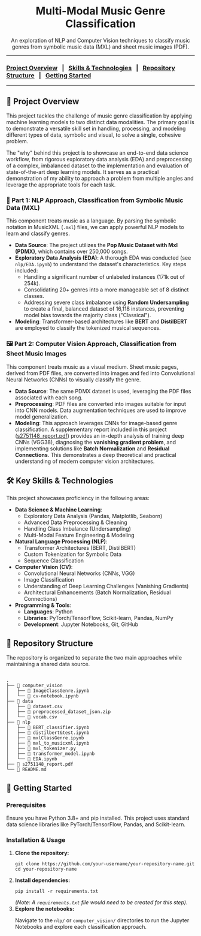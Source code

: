 <div align="center">
  <h1>Multi-Modal Music Genre Classification</h1>
  <p>
    An exploration of NLP and Computer Vision techniques to classify music genres from symbolic music data (MXL) and sheet music images (PDF).
  </p>
</div>

<hr>

<h3>
  <a href="#-project-overview">Project Overview</a> &nbsp;&nbsp;|&nbsp;&nbsp;
  <a href="#-key-skills--technologies">Skills & Technologies</a> &nbsp;&nbsp;|&nbsp;&nbsp;
  <a href="#-repository-structure">Repository Structure</a> &nbsp;&nbsp;|&nbsp;&nbsp;
  <a href="#-getting-started">Getting Started</a>
</h3>

<hr>

<h2>📌 Project Overview</h2>

<p>
  This project tackles the challenge of music genre classification by applying machine learning models to two distinct data modalities. The primary goal is to demonstrate a versatile skill set in handling, processing, and modeling different types of data, symbolic and visual, to solve a single, cohesive problem.
</p>
<p>
  The "why" behind this project is to showcase an end-to-end data science workflow, from rigorous exploratory data analysis (EDA) and preprocessing of a complex, imbalanced dataset to the implementation and evaluation of state-of-the-art deep learning models. It serves as a practical demonstration of my ability to approach a problem from multiple angles and leverage the appropriate tools for each task.
</p>

<h3>🎵 Part 1: NLP Approach, Classification from Symbolic Music Data (MXL)</h3>
<p>
  This component treats music as a language. By parsing the symbolic notation in MusicXML (<code>.mxl</code>) files, we can apply powerful NLP models to learn and classify genres.
</p>
<ul>
    <li>
        <strong>Data Source</strong>: The project utilizes the <strong>Pop Music Dataset with Mxl (PDMX)</strong>, which contains over 250,000 songs.
    </li>
    <li>
        <strong>Exploratory Data Analysis (EDA)</strong>: A thorough EDA was conducted (see <code>nlp/EDA.ipynb</code>) to understand the dataset's characteristics. Key steps included:
        <ul>
            <li>Handling a significant number of unlabeled instances (171k out of 254k).</li>
            <li>Consolidating 20+ genres into a more manageable set of 8 distinct classes.</li>
            <li>Addressing severe class imbalance using <strong>Random Undersampling</strong> to create a final, balanced dataset of 16,118 instances, preventing model bias towards the majority class ("Classical").</li>
        </ul>
    </li>
    <li>
        <strong>Modeling</strong>: Transformer-based architectures like <strong>BERT</strong> and <strong>DistilBERT</strong> are employed to classify the tokenized musical sequences.
    </li>
</ul>

<h3>🖼️ Part 2: Computer Vision Approach, Classification from Sheet Music Images</h3>
<p>
  This component treats music as a visual medium. Sheet music pages, derived from PDF files, are converted into images and fed into Convolutional Neural Networks (CNNs) to visually classify the genre.
</p>
<ul>
    <li>
        <strong>Data Source</strong>: The same PDMX dataset is used, leveraging the PDF files associated with each song.
    </li>
    <li>
        <strong>Preprocessing</strong>: PDF files are converted into images suitable for input into CNN models. Data augmentation techniques are used to improve model generalization.
    </li>
    <li>
        <strong>Modeling</strong>: This approach leverages CNNs for image-based genre classification. A supplementary report included in this project (<a href="https://github.com/s2751148/mlp_cw2/blob/main/s2751148_report.pdf" target="_blank">s2751148_report.pdf</a>) provides an in-depth analysis of training deep CNNs (VGG38), diagnosing the <strong>vanishing gradient problem</strong>, and implementing solutions like <strong>Batch Normalization</strong> and <strong>Residual Connections</strong>. This demonstrates a deep theoretical and practical understanding of modern computer vision architectures.
    </li>
</ul>


<h2>🛠️ Key Skills & Technologies</h2>
<p>This project showcases proficiency in the following areas:</p>
<ul>
    <li><strong>Data Science & Machine Learning</strong>:
        <ul>
            <li>Exploratory Data Analysis (Pandas, Matplotlib, Seaborn)</li>
            <li>Advanced Data Preprocessing & Cleaning</li>
            <li>Handling Class Imbalance (Undersampling)</li>
            <li>Multi-Modal Feature Engineering & Modeling</li>
        </ul>
    </li>
    <li><strong>Natural Language Processing (NLP)</strong>:
        <ul>
            <li>Transformer Architectures (BERT, DistilBERT)</li>
            <li>Custom Tokenization for Symbolic Data</li>
            <li>Sequence Classification</li>
        </ul>
    </li>
    <li><strong>Computer Vision (CV)</strong>:
        <ul>
            <li>Convolutional Neural Networks (CNNs, VGG)</li>
            <li>Image Classification</li>
            <li>Understanding of Deep Learning Challenges (Vanishing Gradients)</li>
            <li>Architectural Enhancements (Batch Normalization, Residual Connections)</li>
        </ul>
    </li>
    <li><strong>Programming & Tools</strong>:
        <ul>
            <li><strong>Languages</strong>: Python</li>
            <li><strong>Libraries</strong>: PyTorch/TensorFlow, Scikit-learn, Pandas, NumPy</li>
            <li><strong>Development</strong>: Jupyter Notebooks, Git, GitHub</li>
        </ul>
    </li>
</ul>

<h2>📁 Repository Structure</h2>
<p>The repository is organized to separate the two main approaches while maintaining a shared data source.</p>
<pre><code>
.
├── 📂 computer_vision
│   ├── 📄 ImageClassGenre.ipynb
│   └── 📄 cv-notebook.ipynb
├── 📂 data
│   ├── 📄 dataset.csv
│   ├── 📄 preprocessed_dataset_json.zip
│   └── 📄 vocab.csv
├── 📂 nlp
│   ├── 📄 BERT_classifier.ipynb
│   ├── 📄 distilbert&test.ipynb
│   ├── 📄 mxlClassGenre.ipynb
│   ├── 📄 mxl_to_musicxml.ipynb
│   ├── 📄 mxl_tokenizer.py
│   ├── 📄 transformer_model.ipynb
│   └── 📄 EDA.ipynb
├── 📄 s2751148_report.pdf
└── 📄 README.md
</code></pre>

<h2>🚀 Getting Started</h2>

<h3>Prerequisites</h3>
<p>Ensure you have Python 3.8+ and pip installed. This project uses standard data science libraries like PyTorch/TensorFlow, Pandas, and Scikit-learn.</p>

<h3>Installation & Usage</h3>
<ol>
    <li><strong>Clone the repository:</strong>
        <pre><code>git clone https://github.com/your-username/your-repository-name.git
cd your-repository-name</code></pre>
    </li>
    <li><strong>Install dependencies:</strong>
        <pre><code>pip install -r requirements.txt</code></pre>
        <em>(Note: A <code>requirements.txt</code> file would need to be created for this step).</em>
    </li>
    <li><strong>Explore the notebooks:</strong>
        <p>Navigate to the <code>nlp/</code> or <code>computer_vision/</code> directories to run the Jupyter Notebooks and explore each classification approach.</p>
    </li>
</ol>
